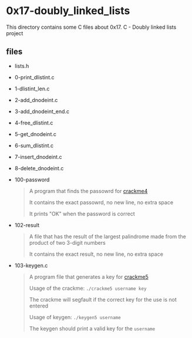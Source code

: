# 0x17-doubly_linked_lists

This directory contains some C files about 0x17. C - Doubly linked lists project

## files

* lists.h
* 0-print_dlistint.c
* 1-dlistint_len.c
* 2-add_dnodeint.c
* 3-add_dnodeint_end.c
* 4-free_dlistint.c
* 5-get_dnodeint.c
* 6-sum_dlistint.c
* 7-insert_dnodeint.c
* 8-delete_dnodeint.c
* 100-password

    > A program that finds the passowrd for [crackme4](https://github.com/holbertonschool/0x17.c)
    >
    > It contains the exact passowrd, no new line, no extra space
    >
    > It prints "OK" when the password is correct

* 102-result

    > A file that has the result of the largest palindrome made from the product of two 3-digit numbers
    >
    > It contains the exact result, no new line, no extra space

* 103-keygen.c

    > A program file that generates a key for [crackme5](https://github.com/holbertonschool/0x17.c/blob/master/crackme5)
    >
    > Usage of the crackme: `./crackme5 username key`
    >
    > The crackme will segfault if the correct key for the use is not entered
    >
    > Usage of keygen: `./keygen5 username`
    > 
    > The keygen should print a valid key for the `username`
